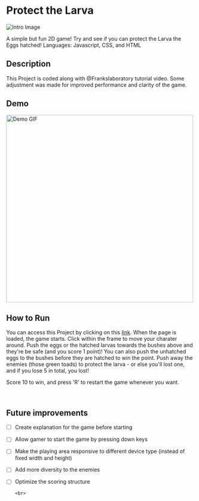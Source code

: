# Protect the Larva

<img src="https://pyxis.nymag.com/v1/imgs/91e/001/973cb64ce94251d70694bcc566c39fb172-24-frankenstein.2x.rsocial.w600.jpg" alt="Intro Image">

A simple but fun 2D game! Try and see if you can protect the Larva the Eggs hatched!
Languages: Javascript, CSS, and HTML
<br>

## Description

This Project is coded along with @Frankslaboratory tutorial video.
Some adjustment was made for improved performance and clarity of the game.
<br>

## Demo

<img src="" alt="Demo GIF" style="height: 500px">

<br>

## How to Run

You can access this Project by clicking on this <a href="https://hujianni.github.io/Protect-the-Larva/" target="_blank">link</a>.
When the page is loaded, the game starts. Click within the frame to move your charater around. Push the eggs or the hatched larvas towards the bushes above and they're be safe (and you score 1 point)!
You can also push the unhatched eggs to the bushes before they are hatched to win the point.
Push away the enemies (those green toads) to protect the larva - or else you'll lost one, and if you lose 5 in total, you lost!

Score 10 to win, and press 'R' to restart the game whenever you want.

<br>

## Future improvements

- [ ] Create explanation for the game before starting
- [ ] Allow gamer to start the game by pressing down keys
- [ ] Make the playing area responsive to different device type (instead of fixed width and height)
- [ ] Add more diversity to the enemies
- [ ] Optimize the scoring structure

      <br>
